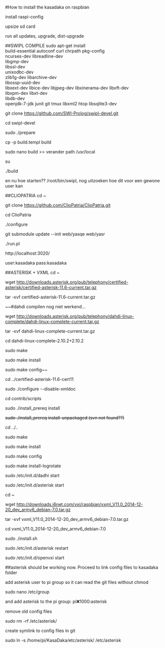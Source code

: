 #How to install the kasadaka on raspbian


install raspi-config

upsize sd card

run all updates, upgrade, dist-upgrade


##SWIPL COMPILE
sudo apt-get install \
        build-essential autoconf curl chrpath pkg-config \
        ncurses-dev libreadline-dev \
        libgmp-dev \
        libssl-dev \
        unixodbc-dev \
        zlib1g-dev libarchive-dev \
        libossp-uuid-dev \
        libxext-dev libice-dev libjpeg-dev libxinerama-dev libxft-dev \
        libxpm-dev libxt-dev \
        libdb-dev \
        openjdk-7-jdk junit git tmux libxml2 htop libsqlite3-dev

git clone https://github.com/SWI-Prolog/swipl-devel.git

cd swipl-devel

sudo ./prepare

cp -p build.templ build

sudo nano build >> verander path /usr/local

su

./build

en nu hoe starten?? /root/bin/swipl, nog uitzoeken hoe dit voor een gewone user kan


##CLIOPATRIA
cd ~

git clone https://github.com/ClioPatria/ClioPatria.git

cd ClioPatria

./configure

git submodule update --init web/yasqe web/yasr

./run.pl

http://localhost:3020/

user:kasadaka pass:kasadaka

##ASTERISK + VXML
cd ~

wget http://downloads.asterisk.org/pub/telephony/certified-asterisk/certified-asterisk-11.6-current.tar.gz

tar -xvf certified-asterisk-11.6-current.tar.gz

~~#dahdi compilen nog niet werkend...

wget http://downloads.asterisk.org/pub/telephony/dahdi-linux-complete/dahdi-linux-complete-current.tar.gz

tar -xvf dahdi-linux-complete-current.tar.gz

cd  dahdi-linux-complete-2.10.2+2.10.2

sudo make

sudo make install

sudo make config~~

cd ../certified-asterisk-11.6-cert11

sudo  ./configure --disable-xmldoc

cd contrib/scripts

sudo ./install_prereq install

~~sudo ./install_prereq install-unpackaged (svn not found??)~~

cd ../..

sudo make

sudo make install

sudo make config

sudo make install-logrotate


sudo /etc/init.d/dadhi start

sudo /etc/init.d/asterisk start

cd ~

wget http://downloads.i6net.com/vxi/raspbian/vxml_V11.0_2014-12-20_dev_armv6_debian-7.0.tar.gz

tar -xvf vxml_V11.0_2014-12-20_dev_armv6_debian-7.0.tar.gz

cd vxml_V11.0_2014-12-20_dev_armv6_debian-7.0

sudo ./install.sh


sudo /etc/init.d/asterisk restart

sudo /etc/init.d/openvxi start


##asterisk should be working now. Proceed to link config files to kasadaka folder

add asterisk user to pi group so it can read the git files without chmod

sudo nano /etc/group

and add asterisk to the pi group: pi:x:1000:asterisk

remove old config files

sudo rm -rf /etc/asterisk/

create symlink to config files in git

sudo ln -s /home/pi/KasaDaka/etc/asterisk/ /etc/asterisk




